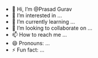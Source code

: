- 👋 Hi, I’m @Prasad Gurav
- 👀 I’m interested in ...
- 🌱 I’m currently learning ...
- 💞️ I’m looking to collaborate on ...
- 📫 How to reach me ...
- 😄 Pronouns: ...
- ⚡ Fun fact: ...

<!---
Prasad-Cycm/Prasad-Cycm is a ✨ special ✨ repository because its `README.md` (this file) appears on your GitHub profile.
You can click the Preview link to take a look at your changes.
--->
